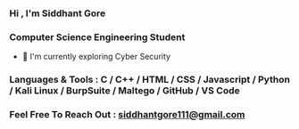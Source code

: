 ### Hi , I'm Siddhant Gore

### Computer Science Engineering Student
- 🌱 I'm currently exploring Cyber Security 

### Languages & Tools : C / C++ / HTML / CSS / Javascript / Python / Kali Linux / BurpSuite / Maltego / GitHub / VS Code

### Feel Free To Reach Out : siddhantgore111@gmail.com

